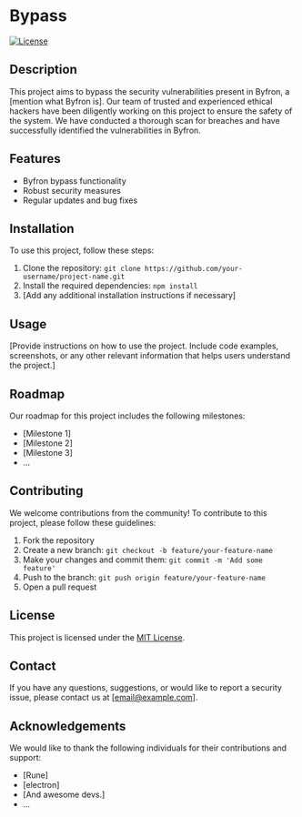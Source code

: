 # Bypass

[![License](https://img.shields.io/badge/license-MIT-blue.svg)](LICENSE)

## Description

This project aims to bypass the security vulnerabilities present in Byfron, a [mention what Byfron is]. Our team of trusted and experienced ethical hackers have been diligently working on this project to ensure the safety of the system. We have conducted a thorough scan for breaches and have successfully identified the vulnerabilities in Byfron.

## Features

- Byfron bypass functionality
- Robust security measures
- Regular updates and bug fixes

## Installation

To use this project, follow these steps:

1. Clone the repository: `git clone https://github.com/your-username/project-name.git`
2. Install the required dependencies: `npm install`
3. [Add any additional installation instructions if necessary]

## Usage

[Provide instructions on how to use the project. Include code examples, screenshots, or any other relevant information that helps users understand the project.]

## Roadmap

Our roadmap for this project includes the following milestones:

- [Milestone 1]
- [Milestone 2]
- [Milestone 3]
- ...

## Contributing

We welcome contributions from the community! To contribute to this project, please follow these guidelines:

1. Fork the repository
2. Create a new branch: `git checkout -b feature/your-feature-name`
3. Make your changes and commit them: `git commit -m 'Add some feature'`
4. Push to the branch: `git push origin feature/your-feature-name`
5. Open a pull request

## License

This project is licensed under the [MIT License](LICENSE).

## Contact

If you have any questions, suggestions, or would like to report a security issue, please contact us at [email@example.com].

## Acknowledgements

We would like to thank the following individuals for their contributions and support:

- [Rune]
- [electron]
- [And awesome devs.]
- ...
